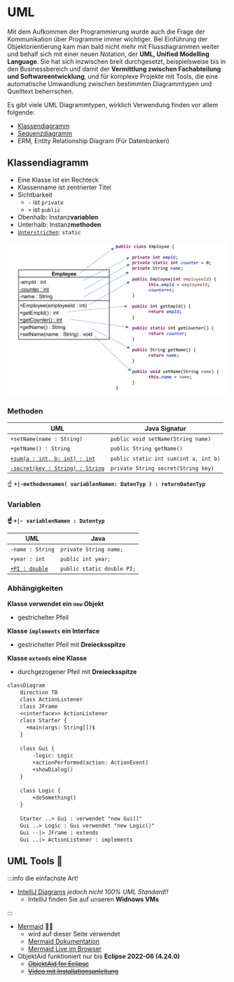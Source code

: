 # UML

Mit dem Aufkommen der Programmierung wurde auch die Frage der Kommunikation über
Programme immer wichtiger. Bei Einführung der Objektorientierung kam man bald
nicht mehr mit Flussdiagrammen weiter und behalf sich mit einer neuen Notation,
der **UML, Unified Modelling Language**. Sie hat sich inzwischen breit
durchgesetzt, beispielsweise bis in den Businessbereich und damit der
**Vermittlung zwischen Fachabteilung und Softwareentwicklung**, und für komplexe
Projekte mit Tools, die eine automatische Umwandlung zwischen bestimmten
Diagrammtypen und Quelltext beherrschen.

Es gibt viele UML Diagrammtypen, wirklich Verwendung finden vor allem folgende:

- [Klassendiagramm](#Klassendiagramm)
- [Sequenzdiagramm](https://www.websequencediagrams.com/)
- ERM, Entity Relationship Diagram (Für Datenbanken)

## Klassendiagramm

<div class="container"><div class="row"><div class="col col--6">

- Eine Klasse ist ein Rechteck
- Klassenname ist zentrierter Titel
- Sichtbarkeit
  - `-` ist `private`
  - `+` ist `public`
- Obenhalb: Instanz**variablen**
- Unterhalb: Instanz**methoden**
- <u>`Unterstrichen`</u>: `static`

</div><div class="col col--6">

![](../img/class-to-uml.png)

</div></div></div>

### Methoden

| UML                                     | Java Signatur                         |
| --------------------------------------- | ------------------------------------- |
| `+setName(name : String)`               | `public void setName(String name)`    |
| `+getName() : String`                   | `public String getName()`             |
| <u>`+sum(a : int, b: int) : int`</u>    | `public static int sum(int a, int b)` |
| <u>`-secret(key : String) : String`</u> | `private String secret(String key)`   |

:point_up: **`+|-methodennamen( variablenNamen: DatenTyp ) : returnDatenTyp`**

### Variablen

**:point_up: `+|- variablenNamen : Datentyp`**

| UML                   | Java                       |
| --------------------- | -------------------------- |
| `-name : String`      | `private String name;`     |
| `+year : int`         | `public int year;`         |
| <u>`+PI : double`</u> | `public static double PI;` |

### Abhängigkeiten

<div class="container"><div class="row"><div class="col col--6">

**Klasse verwendet ein `new` Objekt**

- gestrichelter Pfeil

**Klasse `implements` ein Interface**

- gestrichelter Pfeil mit **Dreiecksspitze**

**Klasse `extends` eine Klasse**

- durchgezogener Pfeil mit **Dreiecksspitze**

</div><div class="col col--6">

```mermaid
classDiagram
    direction TB
    class ActionListener
    class JFrame
    <<interface>> ActionListener
    class Starter {
      +main(args: String[])$
    }

    class Gui {
        -logic: Logic
        +actionPerformed(action: ActionEvent)
        +showDialog()
    }

    class Logic {
        +doSomething()
    }

    Starter ..> Gui : verwendet "new Gui()"
    Gui ..> Logic : Gui verwendet "new Logic()"
    Gui --|> JFrame : extends
    Gui ..|> ActionListener : implements
```

</div></div></div>

## UML Tools :toolbox:

:::info die einfachste Art!

- [IntelliJ Diagrams](https://www.jetbrains.com/help/idea/class-diagram.html)
  _jedoch nicht 100% UML Standard!!_
  - IntelliJ finden Sie auf unseren **Widnows VMs**

:::

- [Mermaid](https://mermaid.js.org/) :mermaid:
  - wird auf dieser Seite verwendet
  - [Mermaid Dokumentation](https://mermaid.js.org/syntax/classDiagram.html)
  - [Mermaid Live im Browser](https://mermaid.live)
- ObjektAid funktioniert nur bis **Eclipse 2022-06 (4.24.0)**
  - [<s>ObjektAid for Eclipse</s>](https://github.com/AbbaouiAmine/objectAidArchive)
  - [<s>Video mit Installationsanleitung</s>](https://www.youtube.com/watch?v=UtSRX9swc1w)
